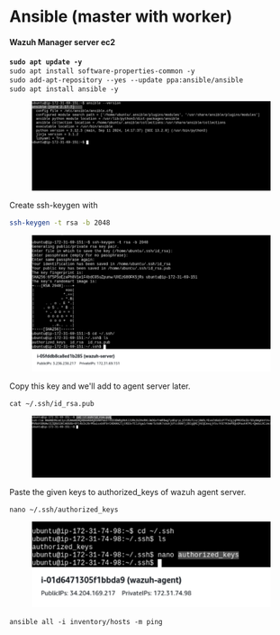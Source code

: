 # Ansible (master with worker)

#### Wazuh Manager server ec2

<pre class="language-bash"><code class="lang-bash"><strong>sudo apt update -y
</strong>sudo apt install software-properties-common -y
sudo add-apt-repository --yes --update ppa:ansible/ansible
sudo apt install ansible -y
</code></pre>

<figure><img src="../../.gitbook/assets/image (3) (1) (1) (1) (1) (1) (1) (1).png" alt=""><figcaption></figcaption></figure>

Create ssh-keygen with&#x20;

```bash
ssh-keygen -t rsa -b 2048
```

<figure><img src="../../.gitbook/assets/image (2) (1) (1) (1) (1) (1) (1) (1) (1).png" alt=""><figcaption></figcaption></figure>

Copy this key and we'll add to agent server later.

```
cat ~/.ssh/id_rsa.pub
```

<figure><img src="../../.gitbook/assets/image (4) (1) (1) (1) (1).png" alt=""><figcaption></figcaption></figure>

Paste the given keys to authorized\_keys of wazuh agent server.

```
nano ~/.ssh/authorized_keys
```

<figure><img src="../../.gitbook/assets/image (6) (1) (1) (1) (1).png" alt=""><figcaption></figcaption></figure>

```
ansible all -i inventory/hosts -m ping

```

